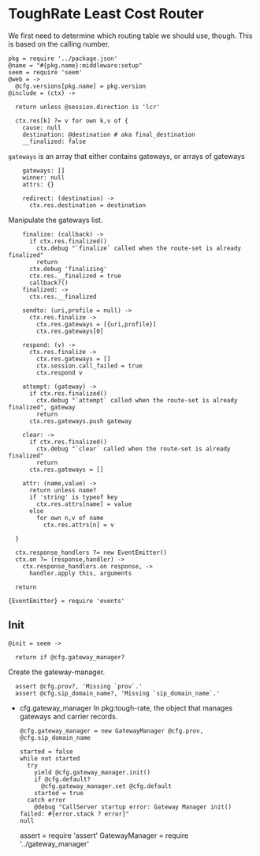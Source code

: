 ToughRate Least Cost Router
===========================

We first need to determine which routing table we should use, though.
This is based on the calling number.

    pkg = require '../package.json'
    @name = "#{pkg.name}:middleware:setup"
    seem = require 'seem'
    @web = ->
      @cfg.versions[pkg.name] = pkg.version
    @include = (ctx) ->

      return unless @session.direction is 'lcr'

      ctx.res[k] ?= v for own k,v of {
        cause: null
        destination: @destination # aka final_destination
        __finalized: false

`gateways` is an array that either contains gateways, or arrays of gateways

        gateways: []
        winner: null
        attrs: {}

        redirect: (destination) ->
          ctx.res.destination = destination

Manipulate the gateways list.

        finalize: (callback) ->
          if ctx.res.finalized()
            ctx.debug "`finalize` called when the route-set is already finalized"
            return
          ctx.debug 'finalizing'
          ctx.res.__finalized = true
          callback?()
        finalized: ->
          ctx.res.__finalized

        sendto: (uri,profile = null) ->
          ctx.res.finalize ->
            ctx.res.gateways = [{uri,profile}]
            ctx.res.gateways[0]

        respond: (v) ->
          ctx.res.finalize ->
            ctx.res.gateways = []
            ctx.session.call_failed = true
            ctx.respond v

        attempt: (gateway) ->
          if ctx.res.finalized()
            ctx.debug "`attempt` called when the route-set is already finalized", gateway
            return
          ctx.res.gateways.push gateway

        clear: ->
          if ctx.res.finalized()
            ctx.debug "`clear` called when the route-set is already finalized"
            return
          ctx.res.gateways = []

        attr: (name,value) ->
          return unless name?
          if 'string' is typeof key
            ctx.res.attrs[name] = value
          else
            for own n,v of name
              ctx.res.attrs[n] = v

      }

      ctx.response_handlers ?= new EventEmitter()
      ctx.on ?= (response,handler) ->
        ctx.response_handlers.on response, ->
          handler.apply this, arguments

      return

    {EventEmitter} = require 'events'

Init
----

    @init = seem ->

      return if @cfg.gateway_manager?

Create the gateway-manager.

      assert @cfg.prov?, 'Missing `prov`.'
      assert @cfg.sip_domain_name?, 'Missing `sip_domain_name`.'

* cfg.gateway_manager In pkg:tough-rate, the object that manages gateways and carrier records.

      @cfg.gateway_manager = new GatewayManager @cfg.prov, @cfg.sip_domain_name

      started = false
      while not started
        try
          yield @cfg.gateway_manager.init()
          if @cfg.default?
            @cfg.gateway_manager.set @cfg.default
          started = true
        catch error
          @debug "CallServer startup error: Gateway Manager init() failed: #{error.stack ? error}"
      null

    assert = require 'assert'
    GatewayManager = require '../gateway_manager'
